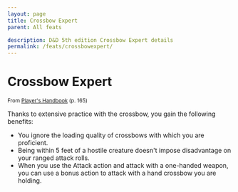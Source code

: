 ```yaml
---
layout: page
title: Crossbow Expert
parent: All feats

description: D&D 5th edition Crossbow Expert details
permalink: /feats/crossbowexpert/
---
```


# Crossbow Expert

<small>From <a target="_blank" href="https://dnd.wizards.com/products/tabletop-games/rpg-products/rpg_playershandbook">Player's Handbook</a> (p. 165)</small>

Thanks to extensive practice with the crossbow, you gain the following benefits:
- You ignore the loading quality of crossbows with which you are proficient.
- Being within 5 feet of a hostile creature doesn't impose disadvantage on your ranged attack rolls.
- When you use the Attack action and attack with a one-handed weapon, you can use a bonus action to attack with a hand crossbow you are holding.